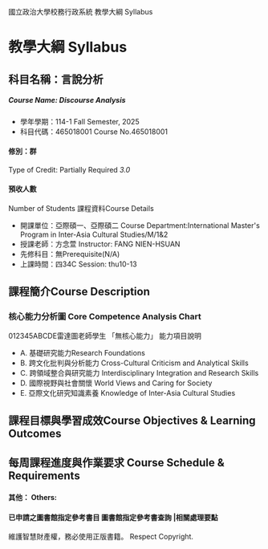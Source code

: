 國立政治大學校務行政系統 教學大綱 Syllabus
# 教學大綱 Syllabus
##  科目名稱：言說分析
#####  Course Name: Discourse Analysis
  * 學年學期：114-1 Fall Semester, 2025 
  * 科目代碼：465018001 Course No.465018001
#### 修別：群
Type of Credit: Partially Required 
_3.0_
#### 預收人數
Number of Students
課程資料Course Details
  * 開課單位：亞際碩一、亞際碩二 Course Department:International Master's Program in Inter-Asia Cultural Studies/M/1&2 
  * 授課老師：方念萱 Instructor: FANG NIEN-HSUAN 
  * 先修科目：無Prerequisite(N/A)
  * 上課時間：四34C Session: thu10-13
##  課程簡介Course Description
###  核心能力分析圖 Core Competence Analysis Chart
012345ABCDE雷達圖老師學生
「無核心能力」 
能力項目說明
  * A. 基礎研究能力Research Foundations
  * B. 跨文化批判與分析能力 Cross-Cultural Criticism and Analytical Skills
  * C. 跨領域整合與研究能力 Interdisciplinary Integration and Research Skills
  * D. 國際視野與社會關懷 World Views and Caring for Society
  * E. 亞際文化研究知識素養 Knowledge of Inter-Asia Cultural Studies
##  課程目標與學習成效Course Objectives & Learning Outcomes 
##  每周課程進度與作業要求 Course Schedule & Requirements
####  其他： Others:
####  已申請之圖書館指定參考書目  圖書館指定參考書查詢 |相關處理要點
維護智慧財產權，務必使用正版書籍。 Respect Copyright.